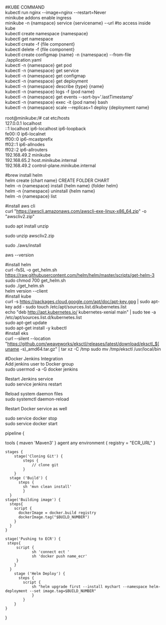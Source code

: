 #KUBE COMMAND<br>
kubectl run nginx --image=nginx --restart=Never <br>
minikube addons enable ingress  <br>
minikube -n {namspace} service {servicename} --url #to access inside kube <br>
kubectl create namespace {namespace} <br>
kubectl get namespace <br>
kubectl create -f {file component} <br>
kubectl delete -f {file component} <br>
kubectl create configmap {name} -n {namespace} --from-file ./application.yaml <br>
kubectl -n {namespace} get pod <br>
kubectl -n {namespace} get service <br>
kubectl -n {namespace} get configmap <br>
kubectl -n {namespace} get deployment <br>
kubectl -n {namespace} describe {type} {name} <br>
kubectl -n {namespace} logs -f {pod name} <br>
kubectl -n {namespace} get events --sort-by='.lastTimestamp' <br>
kubectl -n {namespace} exec -it {pod name} bash <br>
kubectl -n {namespace} scale --replicas=1 deploy {deployment name} <br>
<br>
root@minikube:/# cat etc/hosts <br>
127.0.0.1	localhost <br>
::1	localhost ip6-localhost ip6-loopback <br>
fe00::0	ip6-localnet <br>
ff00::0	ip6-mcastprefix <br>
ff02::1	ip6-allnodes <br>
ff02::2	ip6-allrouters <br>
192.168.49.2	minikube<br>
192.168.65.2	host.minikube.internal <br>
192.168.49.2	control-plane.minikube.internal <br>

#brew install helm <br>
helm create {chart name}  CREATE FOLDER CHART <br>
helm -n {namespace} install {helm name} {folder helm} <br>
helm -n {namespace} uninstall {helm name} <br>
helm -n {namespace} list <br>

#install aws cli <br>
curl "https://awscli.amazonaws.com/awscli-exe-linux-x86_64.zip" -o "awscliv2.zip"  <br>

sudo apt install unzip <br>

sudo unzip awscliv2.zip  <br>

sudo ./aws/install <br>

aws --version <br>

#install helm <br> 
curl -fsSL -o get_helm.sh https://raw.githubusercontent.com/helm/helm/master/scripts/get-helm-3 <br>
sudo chmod 700 get_helm.sh <br>
sudo ./get_helm.sh <br>
helm version --client <br>
#install kube <br>
curl -s https://packages.cloud.google.com/apt/doc/apt-key.gpg | sudo apt-key add -
sudo touch /etc/apt/sources.list.d/kubernetes.list <br>
echo "deb http://apt.kubernetes.io/ kubernetes-xenial main" | sudo tee -a /etc/apt/sources.list.d/kubernetes.list <br>
sudo apt-get update <br>
sudo apt-get install -y kubectl <br>
#install eks <br>
curl --silent --location "https://github.com/weaveworks/eksctl/releases/latest/download/eksctl_$(uname -s)_amd64.tar.gz" | tar xz -C /tmp
sudo mv /tmp/eksctl /usr/local/bin <br>

#Docker Jenkins Integration <br>
Add jenkins user to Docker group<br>
sudo usermod -a -G docker jenkins <br>

Restart Jenkins service <br>
sudo service jenkins restart<br>

Reload system daemon files<br>
sudo systemctl daemon-reload<br>

Restart Docker service as well<br>

sudo service docker stop<br>
sudo service docker start<br>



pipeline {
   
   tools {
        maven 'Maven3'
    }
    agent any
    environment {
        registry = "ECR_URL"
    }
   
    stages {
        stage('Cloning Git') {
            steps {
                // clone git    
            }
        }
      stage ('Build') {
          steps {
            sh 'mvn clean install'           
            }
      }
    stage('Building image') {
      steps{
        script {
          dockerImage = docker.build registry 
          dockerImage.tag("$BUILD_NUMBER")
        }
      }
    }
   
    stage('Pushing to ECR') {
     steps{  
         script {
                sh 'connect ect '
                sh 'docker push name_ecr'
         }
        }
      }
        stage ('Helm Deploy') {
          steps {
            script {
                sh "helm upgrade first --install mychart --namespace helm-deployment --set image.tag=$BUILD_NUMBER"
                }
            }
        }
    }
}

 


